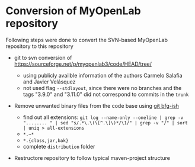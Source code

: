 # Conversion of MyOpenLab repository

Following steps were done to convert the SVN-based MyOpenLab repository to this repository

- git to svn conversion of <https://sourceforge.net/p/myopenlab3/code/HEAD/tree/>
  
  - using publicly availble information of the authors Carmelo Salafia and Javier Velásquez
  - not used flag `--stdlayout`, since there were no branches and the tags "3.9.0" and "3.11.0" did not correspond to commits in the `trunk`
  
- Remove unwanted binary files from the code base using [git bfg-ish](https://github.com/newren/git-filter-repo/blob/master/contrib/filter-repo-demos/bfg-ish)

  - find out all extensions: `git log --name-only --oneline | grep -v  "........ " | sed "s/.*\.\(\[^.\]\)*/\1/" | grep -v "/" | sort | uniq > all-extensions`
  - `*.~*`
  - `*.{class,jar,bak}`
  - complete `distribution` folder

- Restructore repository to follow typical maven-project structure
